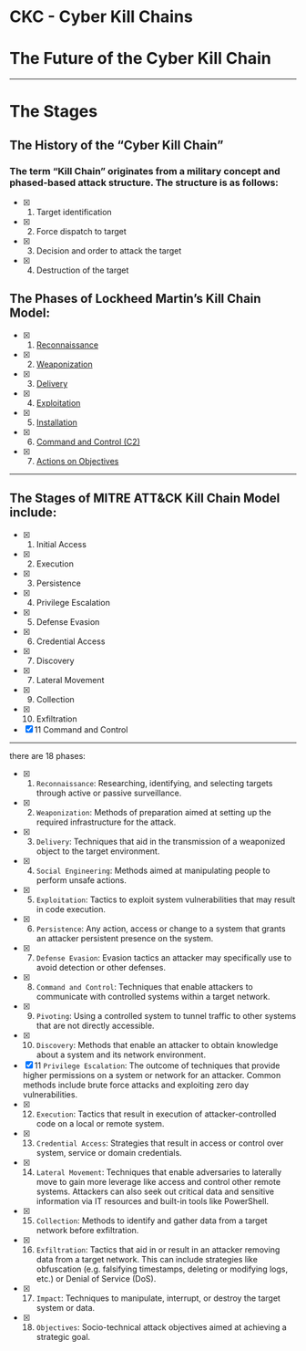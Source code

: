 # CKC - Cyber Kill Chains

# The Future of the Cyber Kill Chain

---

# The Stages

## The History of the “Cyber Kill Chain”
### The term “Kill Chain” originates from a military concept and phased-based attack structure. The structure is as follows:
- [x] 1. Target identification
- [x] 2. Force dispatch to target
- [x] 3. Decision and order to attack the target
- [x] 4. Destruction of the target

## The Phases of Lockheed Martin’s Kill Chain Model:

- [x] 1. [Reconnaissance]()
- [x] 2. [Weaponization]()
- [x] 3. [Delivery]()
- [x] 4. [Exploitation]()
- [x] 5. [Installation]()
- [x] 6. [Command and Control (C2)]()
- [x] 7. [Actions on Objectives]()

---

## The Stages of MITRE ATT&CK Kill Chain Model include:

- [x] 1. Initial Access
- [x] 2. Execution
- [x] 3. Persistence
- [x] 4. Privilege Escalation
- [x] 5. Defense Evasion
- [x] 6. Credential Access
- [x] 7. Discovery
- [x] 7. Lateral Movement
- [x] 9. Collection
- [x] 10. Exfiltration
- [x] 11 Command and Control

---

there are 18 phases:

- [x] 1. `Reconnaissance`: Researching, identifying, and selecting targets through active or passive surveillance.
- [x] 2. `Weaponization`: Methods of preparation aimed at setting up the required infrastructure for the attack.
- [x] 3. `Delivery`: Techniques that aid in the transmission of a weaponized object to the target environment.
- [x] 4. `Social Engineering`: Methods aimed at manipulating people to perform unsafe actions.
- [x] 5. `Exploitation`: Tactics to exploit system vulnerabilities that may result in code execution.
- [x] 6. `Persistence`: Any action, access or change to a system that grants an attacker persistent presence on the system.
- [x] 7. `Defense Evasion`: Evasion tactics an attacker may specifically use to avoid detection or other defenses.
- [x] 8. `Command and Control`: Techniques that enable attackers to communicate with controlled systems within a target network.
- [x] 9. `Pivoting`: Using a controlled system to tunnel traffic to other systems that are not directly accessible.
- [x] 10. `Discovery`: Methods that enable an attacker to obtain knowledge about a system and its network environment.
- [x] 11 `Privilege Escalation`: The outcome of techniques that provide higher permissions on a system or network for an attacker. Common methods include brute force attacks and exploiting zero day vulnerabilities.
- [x] 12. `Execution`: Tactics that result in execution of attacker-controlled code on a local or remote system.
- [x] 13. `Credential Access`: Strategies that result in access or control over system, service or domain credentials.
- [x] 14. `Lateral Movement`: Techniques that enable adversaries to laterally move to gain more leverage like access and control other remote systems. Attackers can also seek out critical data and sensitive information via IT resources and built-in tools like PowerShell.
- [x] 15. `Collection`: Methods to identify and gather data from a target network before exfiltration.
- [x] 16. `Exfiltration`: Tactics that aid in or result in an attacker removing data from a target network. This can include strategies like obfuscation (e.g. falsifying timestamps, deleting or modifying logs, etc.) or Denial of Service (DoS).
- [x] 17. `Impact`: Techniques to manipulate, interrupt, or destroy the target system or data.
- [x] 18. `Objectives`: Socio-technical attack objectives aimed at achieving a strategic goal.
